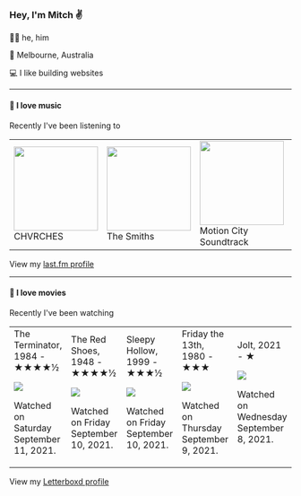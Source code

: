 <article><h3>Hey, I&#x27;m Mitch ✌️</h3><section><p>🙆‍♂️ he, him</p><p>📍 Melbourne, Australia</p><p>💻 I like building websites</p></section><hr/><section><h4>💽 I love music</h4><p>Recently I&#x27;ve been listening to</p><table><tbody><td><img src="https://lastfm.freetls.fastly.net/i/u/174s/4857b5e7f93d4e1e9bdde4166e7062e6.png" height="150px" alt="" role="presentation"/><br/>CHVRCHES</td><td><img src="https://lastfm.freetls.fastly.net/i/u/174s/53442bc27a314142a02d2df018b4161e.png" height="150px" alt="" role="presentation"/><br/>The Smiths</td><td><img src="https://lastfm.freetls.fastly.net/i/u/174s/39212e2fb05543898046f9fe70390d41.png" height="150px" alt="" role="presentation"/><br/>Motion City Soundtrack</td><td><img src="https://lastfm.freetls.fastly.net/i/u/174s/13e29706c9494c0b89b9e9f4c13ed30f.png" height="150px" alt="" role="presentation"/><br/>Röyksopp</td><td><img src="https://lastfm.freetls.fastly.net/i/u/174s/5c9fc503661940d18b4de20a24519e25.png" height="150px" alt="" role="presentation"/><br/>Harry Belafonte</td></tbody></table><span>View my <a href="https://www.last.fm/user/mylsb">last.fm profile</a></span></section><hr/><section><h4>📼 I love movies</h4><p>Recently I&#x27;ve been watching</p><table><tbody><td>The Terminator, 1984 - ★★★★½<br/><span> <p><img src="https://a.ltrbxd.com/resized/sm/upload/g2/2g/f0/6b/the-terminator-original-0-500-0-750-crop.jpg?k=3a6f00685b"/></p> <p>Watched on Saturday September 11, 2021.</p> </span></td><td>The Red Shoes, 1948 - ★★★★½<br/><span> <p><img src="https://a.ltrbxd.com/resized/sm/upload/rh/3s/bc/rr/oyOtIdNJJO8zVwPyCtxVRxPLuHO-0-500-0-750-crop.jpg?k=a0889ab1ac"/></p> <p>Watched on Friday September 10, 2021.</p> </span></td><td>Sleepy Hollow, 1999 - ★★★½<br/><span> <p><img src="https://a.ltrbxd.com/resized/film-poster/5/0/1/5/8/50158-sleepy-hollow-0-500-0-750-crop.jpg?k=ca4329eb1f"/></p> <p>Watched on Friday September 10, 2021.</p> </span></td><td>Friday the 13th, 1980 - ★★★<br/><span> <p><img src="https://a.ltrbxd.com/resized/film-poster/4/9/2/9/9/49299-friday-the-13th-0-500-0-750-crop.jpg?k=9e70cf96b2"/></p> <p>Watched on Thursday September 9, 2021.</p> </span></td><td>Jolt, 2021 - ★<br/><span> <p><img src="https://a.ltrbxd.com/resized/film-poster/5/4/4/4/3/5/544435-jolt-0-500-0-750-crop.jpg?k=fc20e1fba3"/></p> <p>Watched on Wednesday September 8, 2021.</p> </span></td></tbody></table><span>View my <a href="https://letterboxd.com/myslab/">Letterboxd profile</a></span></section></article>